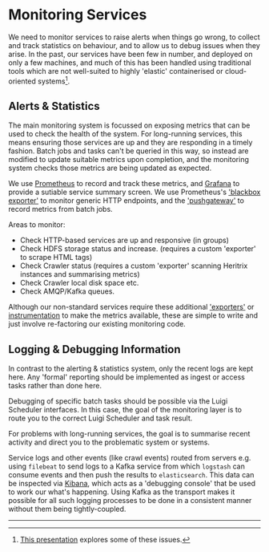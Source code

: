 Monitoring Services
===================

We need to monitor services to raise alerts when things go wrong, to collect and track statistics on behaviour, and to allow us to debug issues when they arise. In the past, our services have been few in number, and deployed on only a few machines, and much of this has been handled using traditional tools which are not well-suited to highly 'elastic' containerised or cloud-oriented systems[^1].


Alerts & Statistics
-------------------

The main monitoring system is focussed on exposing metrics that can be used to check the health of the system. For long-running services, this means ensuring those services are up and they are responding in a timely fashion. Batch jobs and tasks can't be queried in this way, so instead are modified to update suitable metrics upon completion, and the monitoring system checks those metrics are being updated as expected.

We use [Prometheus](https://prometheus.io/) to record and track these metrics, and [Grafana](https://grafana.com/) to provide a sutiable service summary screen. We use Prometheus's ['blackbox exporter'](https://github.com/prometheus/blackbox_exporter) to monitor generic HTTP endpoints, and the ['pushgateway'](https://prometheus.io/docs/instrumenting/pushing/) to record metrics from batch jobs.

Areas to monitor:

- Check HTTP-based services are up and responsive (in groups)
- Check HDFS storage status and increase. (requires a custom 'exporter' to scrape HTML tags)
- Check Crawler status (requires a custom 'exporter' scanning Heritrix instances and summarising metrics)
- Check Crawler local disk space etc.
- Check AMQP/Kafka queues.

Although our non-standard services require these additional ['exporters'](https://prometheus.io/docs/instrumenting/writing_exporters/) or [instrumentation](https://prometheus.io/docs/instrumenting/clientlibs/) to make the metrics available, these are simple to write and just involve re-factoring our existing monitoring code.


Logging & Debugging Information
-------------------------------

In contrast to the alerting & statistics system, only the recent logs are kept here. Any 'formal' reporting should be implemented as ingest or access tasks rather than done here.

Debugging of specific batch tasks should be possible via the Luigi Scheduler interfaces. In this case, the goal of the monitoring layer is to route you to the correct Luigi Scheduler and task result.

For problems with long-running services, the goal is to summarise recent activity and direct you to the problematic system or systems.

Service logs and other events (like crawl events) routed from servers e.g. using `filebeat` to send logs to a Kafka service from which `logstash` can consume events and then push the results to `elasticsearch`. This data can be inspected via [Kibana](https://www.elastic.co/products/kibana), which acts as a 'debugging console' that be used to work our what's happening. Using Kafka as the transport makes it possible for all such logging processes to be done in a consistent manner without them being tightly-coupled.


----

[^1]: [This presentation](https://www.youtube.com/watch?v=hCBGyLRJ1qo) explores some of these issues.